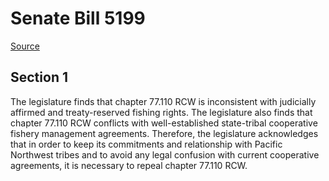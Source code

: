 # Senate Bill 5199

[Source](http://lawfilesext.leg.wa.gov/biennium/2021-22/Xml/Bills/Senate%20Bills/5199.xml)
## Section 1
The legislature finds that chapter 77.110 RCW is inconsistent with judicially affirmed and treaty-reserved fishing rights. The legislature also finds that chapter 77.110 RCW conflicts with well-established state-tribal cooperative fishery management agreements. Therefore, the legislature acknowledges that in order to keep its commitments and relationship with Pacific Northwest tribes and to avoid any legal confusion with current cooperative agreements, it is necessary to repeal chapter 77.110 RCW.

